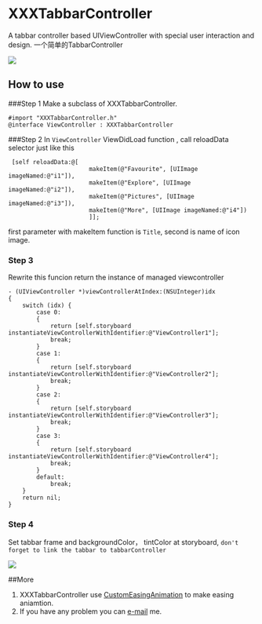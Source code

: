 # XXXTabbarController
A tabbar controller based UIViewController with special user interaction and design.
一个简单的TabbarController

![](https://raw.githubusercontent.com/zsy78191/XXXTabbarController/master/tabbar.gif)

## How to use
###Step 1
Make a subclass of XXXTabbarController.
```objc
#import "XXXTabbarController.h"
@interface ViewController : XXXTabbarController
```
###Step 2
In `ViewController` ViewDidLoad function , call reloadData selector just like this

```objc
 [self reloadData:@[
                       makeItem(@"Favourite", [UIImage imageNamed:@"i1"]),
                       makeItem(@"Explore", [UIImage imageNamed:@"i2"]),
                       makeItem(@"Pictures", [UIImage imageNamed:@"i3"]),
                       makeItem(@"More", [UIImage imageNamed:@"i4"])
                       ]];
```
first parameter with makeItem function is `Title`, second is name of icon image.
### Step 3
Rewrite this funcion return the instance of managed viewcontroller

```objc
- (UIViewController *)viewControllerAtIndex:(NSUInteger)idx
{
    switch (idx) {
        case 0:
        {
            return [self.storyboard instantiateViewControllerWithIdentifier:@"ViewController1"];
            break;
        }
        case 1:
        {
            return [self.storyboard instantiateViewControllerWithIdentifier:@"ViewController2"];
            break;
        }
        case 2:
        {
            return [self.storyboard instantiateViewControllerWithIdentifier:@"ViewController3"];
            break;
        }
        case 3:
        {
            return [self.storyboard instantiateViewControllerWithIdentifier:@"ViewController4"];
            break;
        }
        default:
            break;
    }
    return nil;
}
```
### Step 4
Set tabbar frame and backgroundColor， tintColor at storyboard, `don't forget to link the tabbar to tabbarController`

![](https://raw.githubusercontent.com/zsy78191/XXXTabbarController/master/intro.png)

##More

1. XXXTabbarController use [CustomEasingAnimation](https://github.com/zsy78191/CustomEasingAnimation) to make easing aniamtion.
2. If you have any problem you can [e-mail](mailto:zcleeco@qq.com) me.


